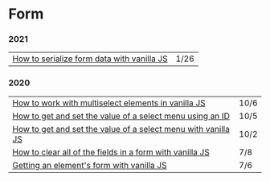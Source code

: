# Form

### 2021

|  |  |
| :--- | :--- |
| [How to serialize form data with vanilla JS](https://gomakethings.com/how-to-serialize-form-data-with-vanilla-js/) | 1/26 |

### 2020

|  |  |
| :--- | :--- |
| [How to work with multiselect elements in vanilla JS](https://gomakethings.com/how-to-work-with-multiselect-elements-in-vanilla-js/) | 10/6 |
| [How to get and set the value of a select menu using an ID](https://gomakethings.com/how-to-get-and-set-the-value-of-a-select-menu-using-an-id/) | 10/5 |
| [How to get and set the value of a select menu with vanilla JS](https://gomakethings.com/how-to-get-and-set-the-value-of-a-select-menu-with-vanilla-js/) | 10/2 |
| [How to clear all of the fields in a form with vanilla JS](https://gomakethings.com/how-to-clear-all-of-the-fields-in-a-form-with-vanilla-js/) | 7/8 |
| [Getting an element's form with vanilla JS](https://gomakethings.com/getting-an-elements-form-with-vanilla-js/?mc_cid=f9d8cf08ef&mc_eid=[UNIQID]) | 7/6 |

